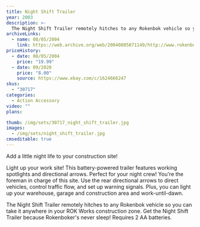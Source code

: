 ```yaml
---
title: Night Shift Trailer
year: 2003
description: >-
  The Night Shift Trailer remotely hitches to any Rokenbok vehicle so you can take it anywhere in your ROK Works construction zone. Get the Night Shift Trailer because Rokenboker's never sleep!
archiveLinks:
  - name: 08/05/2004
    link: https://web.archive.org/web/20040805071149/http://www.rokenbok.com/catalog/pd_aa_30717.html
priceHistory:
  - date: 08/05/2004
    price: "19.99"
  - date: 09/2020
    price: "8.00"
    source: https://www.ebay.com/c/1624666247
skus:
  - "30717"
categories: 
  - Action Accessory
video: ""
plans:

thumb: /img/sets/30717_night_shift_trailer.jpg
images:
  - /img/sets/night_shift_trailer.jpg
cmseditable: true
---
```

Add a little night life to your construction site!

Light up your work site! This battery-powered trailer features working spotlights and directional arrows. Perfect for your night crew! You're the foreman in charge of this site. Use the rear directional arrows to direct vehicles, control traffic flow, and set up warning signals. Plus, you can light up your warehouse, garage and construction area and work-until-dawn.

The Night Shift Trailer remotely hitches to any Rokenbok vehicle so you can take it anywhere in your ROK Works construction zone. Get the Night Shift Trailer because Rokenboker's never sleep! Requires 2 AA batteries.
